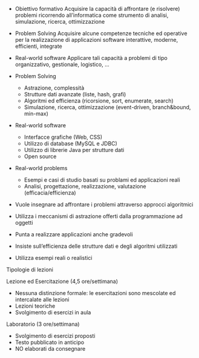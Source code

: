 * Obiettivo formativo
Acquisire la capacità di affrontare (e risolvere) problemi
ricorrendo all’informatica come strumento di analisi,
simulazione, ricerca, ottimizzazione


* Problem Solving
Acquisire alcune competenze tecniche ed operative per la
realizzazione di applicazioni software interattive,
moderne, efficienti, integrate


* Real-world software
Applicare tali capacità a problemi di tipo organizzativo, gestionale, logistico, ...

* Problem Solving
    * Astrazione, complessità
    * Strutture dati avanzate (liste, hash, grafi)
    * Algoritmi ed efficienza (ricorsione, sort, enumerate, search)
    * Simulazione, ricerca, ottimizzazione (event-driven, branch&bound, min-max)
* Real-world software
    * Interfacce grafiche (Web, CSS)
    * Utilizzo di database (MySQL e JDBC)
    * Utilizzo di librerie Java per strutture dati
    * Open source
* Real-world problems
  * Esempi e casi di studio basati su problami ed applicazioni reali
  * Analisi, progettazione, realizzazione, valutazione (efficacia/efficienza)


* Vuole insegnare ad affrontare i problemi attraverso approcci algoritmici
* Utilizza i meccanismi di astrazione offerti dalla programmazione ad oggetti
* Punta a realizzare applicazioni anche gradevoli
* Insiste sull’efficienza delle strutture dati e degli algoritmi utilizzati
* Utilizza esempi reali o realistici


Tipologie di lezioni

Lezione ed Esercitazione (4,5 ore/settimana)

* Nessuna distinzione formale: le esercitazioni sono mescolate ed intercalate alle lezioni
* Lezioni teoriche
* Svolgimento di esercizi in aula

Laboratorio (3 ore/settimana)

* Svolgimento di esercizi proposti
* Testo pubblicato in anticipo
* NO elaborati da consegnare